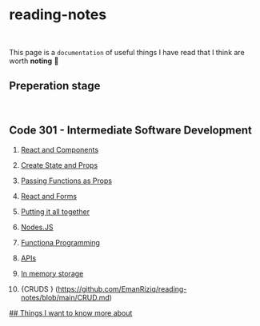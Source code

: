 # reading-notes
<br>


This page is a `documentation` of useful things I have read that I think are worth **noting**  	:floppy_disk:
<br>
## Preperation stage
<br>

## Code 301 - Intermediate Software Development
1. [React and Components](./301/React-Components.md)
2. [Create State and Props](./301/State-and-Props.md)
3. [Passing Functions as Props](./301/Passing%20Functions%20as%20Props.md)
4. [React and Forms](./301/ReactandForms.md)
5. [Putting it all together](https://github.com/EmanRiziq/reading-notes/blob/main/301/Putting%20it%20all%20together)
6. [Nodes.JS](https://github.com/EmanRiziq/reading-notes/blob/main/301/NODE-JS.md)

7. [Functiona Programming](https://github.com/EmanRiziq/reading-notes/blob/main/301/Functional%20Programming.md)
8. [APIs](https://github.com/EmanRiziq/reading-notes/blob/main/301/API%20Design%20Best%20Practices.md)
10. [In memory storage](https://github.com/EmanRiziq/reading-notes/blob/main/301/In%20memory%20storage.md)
11. {CRUDS } (https://github.com/EmanRiziq/reading-notes/blob/main/CRUD.md)


[## Things I want to know more about](./Want2Know.md)
